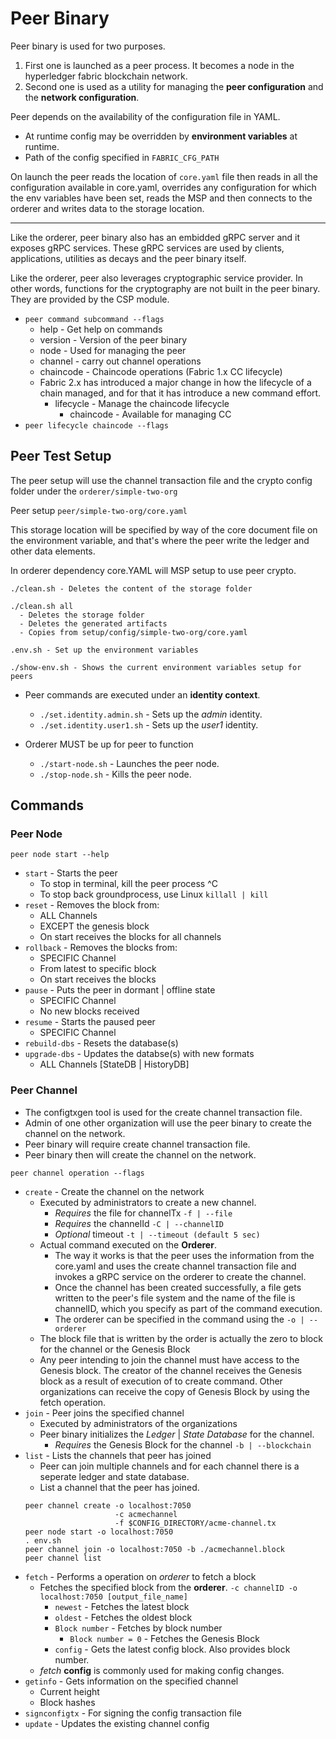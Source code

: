 # Peer Binary

Peer binary is used for two purposes.

1. First one is launched as a peer process. It becomes a node in the hyperledger fabric blockchain network.
2. Second one is used as a utility for managing the **peer configuration** and the **network configuration**.

Peer depends on the availability of the configuration file in YAML.

- At runtime config may be overridden by **environment variables** at runtime.
- Path of the config specified in `FABRIC_CFG_PATH`

On launch the peer reads the location of `core.yaml` file then reads in all the configuration available in core.yaml, overrides any configuration for which the env variables have been set, reads the MSP and then connects to the orderer and writes data to the storage location.

---

Like the orderer, peer binary also has an embidded gRPC server and it exposes gRPC services. These gRPC services are used by clients, applications, utilities as decays and the peer binary itself.

Like the orderer, peer also leverages cryptographic service provider. In other words, functions for the cryptography are not built in the peer binary. They are provided by the CSP module.

- `peer command subcommand --flags`
  - help - Get help on commands
  - version - Version of the peer binary
  - node - Used for managing the peer
  - channel - carry out channel operations
  - chaincode - Chaincode operations (Fabric 1.x CC lifecycle)
  - Fabric 2.x has introduced a major change in how the lifecycle of a chain managed, and for that it has introduce a new command effort.
    - lifecycle - Manage the chaincode lifecycle
      - chaincode - Available for managing CC
- `peer lifecycle chaincode --flags`

## Peer Test Setup

The peer setup will use the channel transaction file and the crypto config folder under the `orderer/simple-two-org`

Peer setup `peer/simple-two-org/core.yaml`

This storage location will be specified by way of the core document file on the environment variable, and that's where the peer write the ledger and other data elements.

In orderer dependency core.YAML will MSP setup to use peer crypto.

```
./clean.sh - Deletes the content of the storage folder

./clean.sh all
  - Deletes the storage folder
  - Deletes the generated artifacts
  - Copies from setup/config/simple-two-org/core.yaml

.env.sh - Set up the environment variables

./show-env.sh - Shows the current environment variables setup for peers
```

- Peer commands are executed under an **identity context**.

  - `./set.identity.admin.sh` - Sets up the _admin_ identity.
  - `./set.identity.user1.sh` - Sets up the _user1_ identity.

- Orderer MUST be up for peer to function
  - `./start-node.sh` - Launches the peer node.
  - `./stop-node.sh` - Kills the peer node.

## Commands

### Peer Node

`peer node start --help`

- `start` - Starts the peer
  - To stop in terminal, kill the peer process ^C
  - To stop back groundprocess, use Linux `killall | kill`
- `reset` - Removes the block from:
  - ALL Channels
  - EXCEPT the genesis block
  - On start receives the blocks for all channels
- `rollback` - Removes the blocks from:
  - SPECIFIC Channel
  - From latest to specific block
  - On start receives the blocks
- `pause` - Puts the peer in dormant | offline state
  - SPECIFIC Channel
  - No new blocks received
- `resume` - Starts the paused peer
  - SPECIFIC Channel
- `rebuild-dbs` - Resets the database(s)
- `upgrade-dbs` - Updates the databse(s) with new formats
  - ALL Channels [StateDB | HistoryDB]

### Peer Channel

- The configtxgen tool is used for the create channel transaction file.
- Admin of one other organization will use the peer binary to create the channel on the network.
- Peer binary will require create channel transaction file.
- Peer binary then will create the channel on the network.

`peer channel operation --flags`

- `create` - Create the channel on the network
  - Executed by administrators to create a new channel.
    - _Requires_ the file for channelTx `-f | --file`
    - _Requires_ the channelId `-C | --channelID`
    - _Optional_ timeout `-t | --timeout (default 5 sec)`
  - Actual command executed on the **Orderer**.
    - The way it works is that the peer uses the information from the core.yaml and uses the create channel transaction file and invokes a gRPC service on the orderer to create the channel.
    - Once the channel has been created successfully, a file gets written to the peer's file system and the name of the file is channelID, which you specify as part of the command execution.
    - The orderer can be specified in the command using the `-o | --orderer`
  - The block file that is written by the order is actually the zero to block for the channel or the Genesis Block
  - Any peer intending to join the channel must have access to the Genesis block. The creator of the channel receives the Genesis block as a result of execution of to create command. Other organizations can receive the copy of Genesis Block by using the fetch operation.
- `join` - Peer joins the specified channel
  - Executed by administrators of the organizations
  - Peer binary initializes the _Ledger_ | _State Database_ for the channel.
    - _Requires_ the Genesis Block for the channel `-b | --blockchain`
- `list` - Lists the channels that peer has joined
  - Peer can join multiple channels and for each channel there is a seperate ledger and state database.
  - List a channel that the peer has joined.
  ```
  peer channel create -o localhost:7050
                      -c acmechannel
                      -f $CONFIG_DIRECTORY/acme-channel.tx
  peer node start -o localhost:7050
  . env.sh
  peer channel join -o localhost:7050 -b ./acmechannel.block
  peer channel list
  ```
- `fetch` - Performs a operation on _orderer_ to fetch a block
  - Fetches the specified block from the **orderer**. `-c channelID -o localhost:7050 [output_file_name]`
    - `newest` - Fetches the latest block
    - `oldest` - Fetches the oldest block
    - `Block number` - Fetches by block number
      - `Block number = 0` - Fetches the Genesis Block
    - `config` - Gets the latest config block. Also provides block number.
  - _fetch_ **config** is commonly used for making config changes.
- `getinfo` - Gets information on the specified channel
  - Current height
  - Block hashes
- `signconfigtx` - For signing the config transaction file
- `update` - Updates the existing channel config
